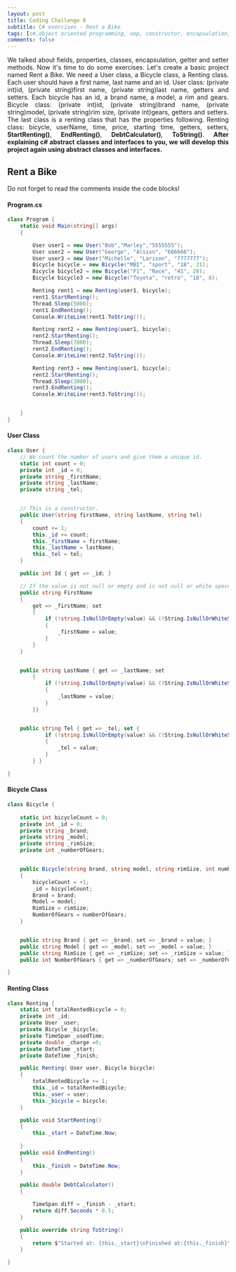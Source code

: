 ```yaml
---
layout: post
title: Coding Challenge 8
subtitle: C# exercises - Rent a Bike 
tags: [c#,object oriented programming, oop, constructor, encapsulation,fields, properties, , Rent a bike,]
comments: false
---
```




<p style='text-align: justify;'>
We talked about fields, properties, classes, encapsulation, getter and setter methods. Now it's time to do some exercises. Let's create a basic project named Rent a Bike. We need a User class, a Bicycle class, a Renting class. Each user should have a first name, last name and an id. User class: (private int)id, (private string)first name, (private string)last name, getters and setters. Each bicycle has an id, a brand name, a model, a rim and gears. Bicycle class: (private int)id, (private string)brand name, (private string)model, (private string)rim size, (private int)gears, getters and setters. The last class is  a renting class that has the properties following. Renting class: bicycle, userName, time, price, starting time, getters, setters, <b>StartRenting()</b>, <b>EndRenting()</b>, <b>DebtCalculator()</b>, <b>ToString()</b>.
<b>After explaining c# abstract classes and interfaces to you, we will develop this project again using abstract classes and interfaces.</b>
</p> 

## Rent a Bike
<p style='text-align: justify;'>
Do not forget to read the comments inside the code blocks!</p> 

#### Program.cs

```c#
class Program {
    static void Main(string[] args)
    {

        User user1 = new User("Bob","Marley","5555555");
        User user2 = new User("George", "Alsion", "666666");
        User user3 = new User("Michelle", "Larison", "7777777");
        Bicycle bicycle = new Bicycle("MBI", "sport", "18", 21);
        Bicycle bicycle2 = new Bicycle("F1", "Race", "41", 28);
        Bicycle bicycle3 = new Bicycle("Toyota", "retro", "18", 8);

        Renting rent1 = new Renting(user1, bicycle);
        rent1.StartRenting();
        Thread.Sleep(5000);
        rent1.EndRenting();
        Console.WriteLine(rent1.ToString());

        Renting rent2 = new Renting(user1, bicycle);
        rent2.StartRenting();
        Thread.Sleep(7000);
        rent2.EndRenting();
        Console.WriteLine(rent2.ToString());

        Renting rent3 = new Renting(user1, bicycle);
        rent2.StartRenting();
        Thread.Sleep(3000);
        rent3.EndRenting();
        Console.WriteLine(rent3.ToString());


    }
}

```

####  User Class

```c#
class User {
    // We count the number of users and give them a unique id.
    static int count = 0; 
    private int _id = 0;
    private string _firstName;
    private string _lastName;
    private string _tel;


    // This is a constructor. 
    public User(string firstName, string lastName, string tel)
    {
        count += 1;
        this._id += count;
        this._firstName = firstName;
        this._lastName = lastName;
        this._tel = tel;
    }

    public int Id { get => _id; }

    // If the value is not null or empty and is not null or white space,  we change _firstName.
    public string FirstName
    {
        get => _firstName; set
        {
            if (!string.IsNullOrEmpty(value) && (!String.IsNullOrWhiteSpace(value)))
            {
                _firstName = value;
            }
        }
    }


    public string LastName { get => _lastName; set
        {
            if (!string.IsNullOrEmpty(value) && (!String.IsNullOrWhiteSpace(value)))
            {
                _lastName = value;
            }
        }}


    public string Tel { get => _tel; set {
            if (!string.IsNullOrEmpty(value) && (!String.IsNullOrWhiteSpace(value)))
            {
                _tel = value;
            }
        } }

}

```

####  Bicycle Class

```c#
class Bicycle {
    
    static int bicycleCount = 0;
    private int _id = 0;
    private string _brand;
    private string _model;
    private string _rimSize;
    private int _numberOfGears;


    public Bicycle(string brand, string model, string rimSize, int numberOfGears)
    {
        bicycleCount = +1;
        _id = bicycleCount;
        Brand = brand;
        Model = model;
        RimSize = rimSize;
        NumberOfGears = numberOfGears;
    }


    public string Brand { get => _brand; set => _brand = value; }
    public string Model { get => _model; set => _model = value; }
    public string RimSize { get => _rimSize; set => _rimSize = value; }
    public int NumberOfGears { get => _numberOfGears; set => _numberOfGears = value; }

}

```

####  Renting Class

```c#
class Renting {
    static int totalRentedBicycle = 0;
    private int _id;
    private User _user;
    private Bicycle _bicycle;
    private TimeSpan _usedTime;
    private double _charge =0;
    private DateTime _start;
    private DateTime _finish;

    public Renting( User user, Bicycle bicycle)
    {
        totalRentedBicycle += 1;
        this._id = totalRentedBicycle;
        this._user = user;
        this._bicycle = bicycle;
    }

    public void StartRenting()
    {
        this._start = DateTime.Now;
        
    }
    public void EndRenting()
    {
        this._finish = DateTime.Now;
    }

    public double DebtCalculator()
    {

        TimeSpan diff = _finish - _start;
        return diff.Seconds * 0.5;
    }

    public override string ToString()
    {
        return $"Started at: {this._start}\nFinished at:{this._finish}\n Debt: {DebtCalculator()}";
    }

}
```


